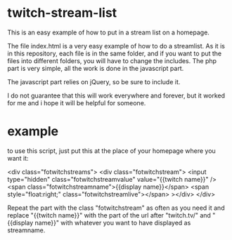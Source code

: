 twitch-stream-list
==================

This is an easy example of how to put in a stream list on a homepage.

The file index.html is a very easy example of how to do a streamlist. 
As it is in this repository, each file is in the same folder, and if you want to put the files into different folders, you will have to change the includes. The php part is very simple, all the work is done in the javascript part. 

The javascript part relies on jQuery, so be sure to include it.

I do not guarantee that this will work everywhere and forever, but it worked for me and i hope it will be helpful for someone.

example
=======

to use this script, just put this at the place of your homepage where you want it:

&lt;div class="fotwitchstreams"&gt;
  &lt;div class="fotwitchstream"&gt;
    &lt;input type="hidden" class="fotwitchstreamvalue" value="{{twitch name}}" /&gt;
    &lt;span class="fotwitchstreamname"&gt;{{display name}}&lt;/span&gt;
    &lt;span style="float:right;" class="fotwitchstreamlive"&gt;&lt;/span&gt;
  &gt;&lt;/div>
&lt;/div&gt;

Repeat the part with the class "fotwitchstream" as often as you need it and replace "{{twitch name}}" with the part of the url after "twitch.tv/" and "{{display name}}" with whatever you want to have displayed as streamname.
